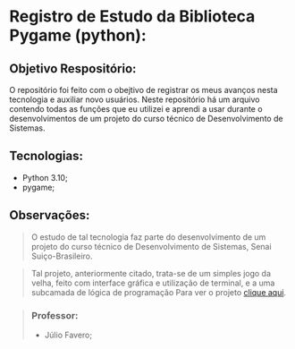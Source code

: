 # Registro de Estudo da Biblioteca Pygame (python):

## Objetivo Respositório:
O repositório foi feito com o obejtivo de registrar os meus avanços nesta tecnologia e auxiliar novo usuários. Neste repositório há um arquivo contendo todas as funções que eu utilizei e aprendi a usar durante o desenvolvimentos de um projeto do curso técnico de Desenvolvimento de Sistemas.

## Tecnologias:
- Python 3.10;
- pygame;

## Observações:
> O estudo de tal tecnologia faz parte do desenvolvimento de um projeto do curso técnico de Desenvolvimento de Sistemas, Senai Suiço-Brasileiro.

> Tal projeto, anteriormente citado, trata-se de um simples jogo da velha, feito com interface gráfica e utilização de terminal, e a uma subcamada de lógica de programação Para ver o projeto [clique aqui](https://github.com/ChristianDev123/Jogo_Velha_Pygame).

> ### Professor:
> - Júlio Favero;
